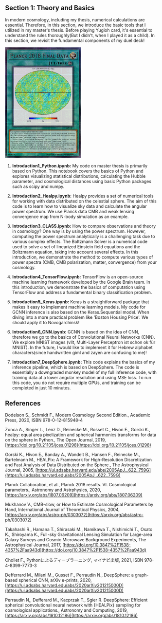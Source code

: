 ## Section 1: Theory and Basics
In modern cosmology, including my thesis, numerical calculations are essential. Therefore, in this section, we introduce the basic tools that I utilized in my master's thesis. Before playing Yugioh card, it's essential to understand the rules thoroughly(But I didn't, when I played it as a child). In this section, we revisit the fundamental components of my duel deck!

[<img src="Yugioh_Planck.png" width="250"/>](Yugioh_Planck.png)

1. **Introduction1_Python.ipynb:** My code on master thesis is primarily based on Python. This notebook covers the basics of Python and explores visualizing statistical distributions, calculating the Hubble parameter, and cosmological distances using basic Python packages such as scipy and numpy.
   
2. **Introduction2_Healpy.ipynb:** Healpy provides a set of numerical tools for working with data distributed on the celestial sphere. The aim of this code is to learn how to visualize sky data and calculate the angular power spectrum. We use Planck data CMB and weak lensing convergence map from N-body simulation as an example.

3. **Introduction3_CLASS.ipynb:** How to compare observations and theory in cosmology? One way is by using the power spectrum. However, computing the power spectrum analytically is a challenging task due to various complex effects. The Boltzmann Solver is a numerical code used to solve a set of linearized Einstein field equations and the Boltzmann equation, taking into account several effects. In this introduction, we demonstrate the method to compute various types of power spectra (CMB, CMB polarization, matter, convergence) from your cosmology.

4. **Introduction4_TensorFlow.ipynb:** TensorFlow is an open-source machine learning framework developed by the Google Brain team. In this introduction, we demonstrate the basics of computation using TensorFlow and address a fundamental binary classification problem. 

5. **Introduction5_Keras.ipynb:** Keras is a straightforward package that makes it easy to implement machine learning models. My code for GCNN inference is also based on the Keras.Sequential model. When diving into a more practical problem like 'Boston Housing Price'. We should apply it to Novogarchinsk!

6. **Introduction6_CNN.ipynb:** GCNN is based on the idea of CNN, therefore we go to the basics of Convolutional Neural Networks (CNN). We explore MNIST images (vllt, Multi-Layer Perceptron ist schon ok für MNIST). In the future, I would like to implement it for Hebrew alphabet characters(since handwritten giml and zayen are confusing to me)!

7. **Introduction7_DeepSphere.ipynb:**  This code explains the basics of my inference pipeline, which is based on DeepSphere. The code is essentially a downgraded monkey model of my full inference code, with training data at a lower angular resolution and using MSE loss. To run this code, you do not require multiple GPUs, and training can be completed in just 10 minutes.
    
## References
Dodelson S., Schmidt F., Modern Cosmology Second Edition., Academic Press, 2020, ISBN 978-0-12-815948-4

Zonca A., Singer L., Lenz D., Reinecke M., Rosset C., Hivon E., Gorski K., healpy: equal area pixelization and spherical harmonics transforms for data on the sphere in Python., The Open Journal, 2019, [https://doi.org/10.21105/joss.01298](https://doi.org/10.21105/joss.01298) 

Gorski K., Hivon E., Banday A., Wandelt B., Hansen F., Reinecke M., Bartelmann M., HEALPix: A Framework for High-Resolution Discretization and Fast Analysis of Data Distributed on the Sphere., The Astrophysical Journal, 2005, [https://ui.adsabs.harvard.edu/abs/2005ApJ...622..759G](https://ui.adsabs.harvard.edu/abs/2005ApJ...622..759G)

Planck Collaboration, et al., Planck 2018 results. VI. Cosmological parameters., Astronomy and Astrphysics, 2020, [https://arxiv.org/abs/1807.06209](https://arxiv.org/abs/1807.06209)

Mukhanov V., CMB-slow, or How to Estimate Cosmological Parameters by Hand, International Journal of Theoretical Physics, 2004, [https://arxiv.org/abs/astro-ph/0303072](https://arxiv.org/abs/astro-ph/0303072)

Takahashi R., Hamana T., Shirasaki M., Namikawa T., Nishimichi T., Osato K., Shiroyama K., Full-sky Gravitational Lensing Simulation for Large-area Galaxy Surveys and Cosmic Microwave Background Experiments, The Astrophysical Journal, 2017, [https://doi.org/10.3847%2F1538-4357%2Faa943d](https://doi.org/10.3847%2F1538-4357%2Faa943d)

Chollet F., Pythonによるディープラーニング, マイナビ出版, 2021, ISBN 978-4-8399-7773-3

Defferrard M., Milani M., Gusset F., Perraudin N., DeepSphere: a graph-based spherical CNN, arXiv e-prints, 2020, [https://ui.adsabs.harvard.edu/abs/2020arXiv201215000D](https://ui.adsabs.harvard.edu/abs/2020arXiv201215000D)

Perraudin N,, Defferard M., Kacprzak T., Sgier R. DeepSphere: Efficient spherical convolutional neural network with {HEALPix} sampling for cosmological applications., Astronomy and Computing, 2019, [https://arxiv.org/abs/1810.12186](https://arxiv.org/abs/1810.12186)

 
 
